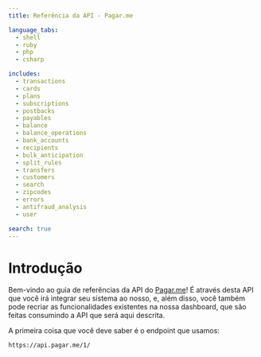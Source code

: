 ```yaml
---
title: Referência da API - Pagar.me

language_tabs:
  - shell
  - ruby
  - php
  - csharp

includes:
  - transactions
  - cards
  - plans
  - subscriptions
  - postbacks
  - payables
  - balance
  - balance_operations
  - bank_accounts
  - recipients
  - bulk_anticipation
  - split_rules
  - transfers
  - customers
  - search
  - zipcodes
  - errors
  - antifraud_analysis
  - user

search: true
---
```


# Introdução

Bem-vindo ao guia de referências da API do [Pagar.me](https://pagar.me/)! É através desta API que você irá integrar seu sistema ao nosso, e, além disso, você também pode recriar as funcionalidades existentes na nossa dashboard, que são feitas consumindo a API que será aqui descrita.

A primeira coisa que você deve saber é o endpoint que usamos:

`https://api.pagar.me/1/`
